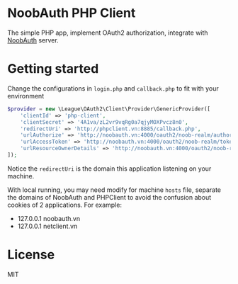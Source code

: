 # NoobAuth PHP Client

The simple PHP app, implement OAuth2 authorization, integrate with [NoobAuth](https://github.com/chenhuang511/noob-oauth) server.

# Getting started

Change the configurations in ```login.php``` and ```callback.php``` to fit with your environment

```PHP
$provider = new \League\OAuth2\Client\Provider\GenericProvider([
    'clientId' => 'php-client',
    'clientSecret' => '4A1va/zL2vr9vqRg0a7qjyMOXPvcz8n0',
    'redirectUri' => 'http://phpclient.vn:8885/callback.php',
    'urlAuthorize' => 'http://noobauth.vn:4000/oauth2/noob-realm/authorize',
    'urlAccessToken' => 'http://noobauth.vn:4000/oauth2/noob-realm/token',
    'urlResourceOwnerDetails' => 'http://noobauth.vn:4000/oauth2/noob-realm/userinfo'
]);
```

Notice the ```redirectUri``` is the domain this application listening on your machine.

With local running, you may need modify for machine ```hosts``` file, separate the domains of NoobAuth and PHPClient to avoid the confusion about cookies of 2 applications.
For example:
* 127.0.0.1 noobauth.vn
* 127.0.0.1 netclient.vn

# License

MIT